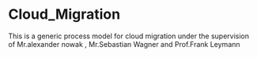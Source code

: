 Cloud_Migration
===============

This is a generic process model for cloud migration under the supervision of Mr.alexander nowak , Mr.Sebastian Wagner and Prof.Frank Leymann
